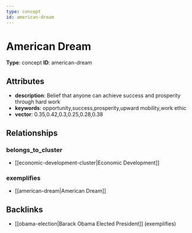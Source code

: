 ```yaml
---
type: concept
id: american-dream
---
```


# American Dream

**Type**: concept
**ID**: american-dream

## Attributes

- **description**: Belief that anyone can achieve success and prosperity through hard work
- **keywords**: opportunity,success,prosperity,upward mobility,work ethic
- **vector**: 0.35,0.42,0.3,0.25,0.28,0.38

## Relationships

### belongs_to_cluster

- [[economic-development-cluster|Economic Development]]

### exemplifies

- [[american-dream|American Dream]]

## Backlinks

- [[obama-election|Barack Obama Elected President]] (exemplifies)

